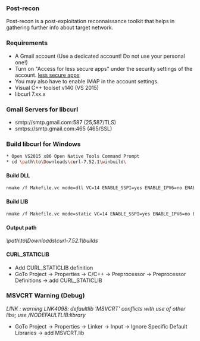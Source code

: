 ### Post-recon
Post-recon is a post-exploitation reconnaissance toolkit that helps in gathering further info about target network.


### Requirements

* A Gmail account (Use a dedicated account! Do not use your personal one!)
* Turn on "Access for less secure apps" under the security settings of the account. [less secure apps](https://www.google.com/settings/security/lesssecureapps)
* You may also have to enable IMAP in the account settings.
* Visual C++ toolset v140 (VS 2015)
* libcurl 7.xx.x


### Gmail Servers for libcurl

* smtp://smtp.gmail.com:587		(25,587/TLS)
* smtps://smtp.gmail.com:465	(465/SSL)


### Build libcurl for Windows

```bash
* Open VS2015 x86 Open Native Tools Command Prompt
* cd \path\to\Downloads\curl-7.52.1\winbuild\
```

#### Build DLL

```bash
nmake /f Makefile.vc mode=dll VC=14 ENABLE_SSPI=yes ENABLE_IPV6=no ENABLE_IDN=no ENABLE_WINSSL=yes GEN_PDB=no DEBUG=no MACHINE=x86
```

#### Build LIB

```bash
nmake /f Makefile.vc mode=static VC=14 ENABLE_SSPI=yes ENABLE_IPV6=no ENABLE_IDN=no ENABLE_WINSSL=yes GEN_PDB=no DEBUG=no MACHINE=x86
```

#### Output path

*\path\to\Downloads\curl-7.52.1\builds*

#### CURL_STATICLIB

* Add CURL_STATICLIB definition
* GoTo Project -> Properties -> C/C++ -> Preprocessor -> Preprocessor Definitions -> add CURL_STATICLIB


### MSVCRT Warning (Debug)

*LINK : warning LNK4098: defaultlib 'MSVCRT' conflicts with use of other libs; use /NODEFAULTLIB:library*

* GoTo Project -> Properties -> Linker -> Input -> Ignore Specific Default Libraries -> add MSVCRT.lib

